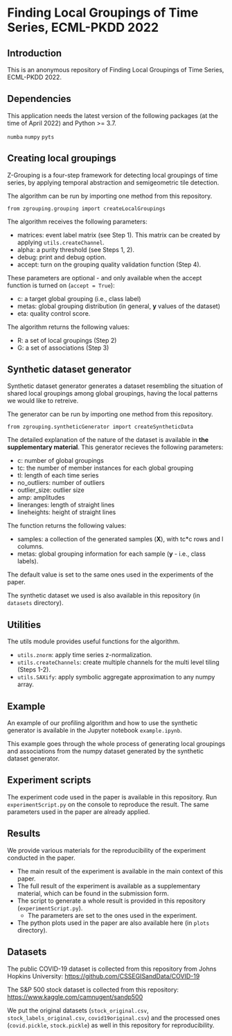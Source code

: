 # Finding Local Groupings of Time Series, ECML-PKDD 2022

## Introduction

This is an anonymous repository of Finding Local Groupings of Time Series, ECML-PKDD 2022.

## Dependencies

This application needs the latest version of the following packages (at the time of April 2022) and Python >= 3.7.

`numba`
`numpy`
`pyts`

## Creating local groupings 

Z-Grouping is a four-step framework for detecting local groupings of time series, by applying temporal abstraction and semigeometric tile detection.

The algorithm can be run by importing one method from this repository.

`from zgrouping.grouping import createLocalGroupings`

The algorithm receives the following parameters:
- matrices: event label matrix (see Step 1). This matrix can be created by applying `utils.createChannel`.
- alpha: a purity threshold (see Steps 1, 2).
- debug: print and debug option.
- accept: turn on the grouping quality validation function (Step 4).

These parameters are optional - and only available when the accept function is turned on (`accept = True`):
- c: a target global grouping (i.e., class label)
- metas: global grouping distribution (in general, **y** values of the dataset)
- eta: quality control score.

The algorithm returns the following values:
- R: a set of local groupings (Step 2)
- G: a set of associations (Step 3)

## Synthetic dataset generator

Synthetic dataset generator generates a dataset resembling the situation of shared local groupings among global groupings, having the local patterns we would like to retreive.

The generator can be run by importing one method from this repository.

`from zgrouping.syntheticGenerator import createSyntheticData`

The detailed explanation of the nature of the dataset is available in **the supplementary material**. This generator recieves the following parameters:
- c: number of global groupings
- tc: the number of member instances for each global grouping
- tl: length of each time series
- no_outliers: number of outliers
- outlier_size: outlier size
- amp: amplitudes
- lineranges: length of straight lines
- lineheights: height of straight lines

The function returns the following values:
- samples: a collection of the generated samples (**X**), with tc*c rows and l columns.
- metas: global grouping information for each sample (**y** - i.e., class labels).

The default value is set to the same ones used in the experiments of the paper.

The synthetic dataset we used is also available in this repository (in `datasets` directory).

## Utilities

The utils module provides useful functions for the algorithm.

- `utils.znorm`: apply time series z-normalization.
- `utils.createChannels`: create multiple channels for the multi level tiling (Steps 1-2).
- `utils.SAXify`: apply symbolic aggregate approximation to any numpy array.

## Example

An example of our profiling algorithm and how to use the synthetic generator is available in the Jupyter notebook `example.ipynb`.

This example goes through the whole process of generating local groupings and associations from the numpy dataset generated by the synthetic dataset generator.


## Experiment scripts

The experiment code used in the paper is available in this repository. Run `experimentScript.py` on the console to reproduce the result. 
The same parameters used in the paper are already applied. 

## Results

We provide various materials for the reproducibility of the experiment conducted in the paper.

- The main result of the experiment is available in the main context of this paper.
- The full result of the experiment is available as a supplementary material, which can be found in the submission form.
- The script to generate a whole result is provided in this repository (`experimentScript.py`).
  - The parameters are set to the ones used in the experiment.
- The python plots used in the paper are also available here (in `plots` directory).

## Datasets

The public COVID-19 dataset is collected from this repository from Johns Hopkins University:
https://github.com/CSSEGISandData/COVID-19

The S&P 500 stock dataset is collected from this repository:
https://www.kaggle.com/camnugent/sandp500

We put the original datasets (`stock_original.csv`, `stock_labels_original.csv`, `covid19original.csv`) and the processed ones (`covid.pickle`, `stock.pickle`) as well in this repository for reproducibility.
